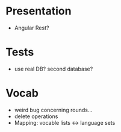# Presentation

- Angular Rest?

# Tests

- use real DB? second database?

# Vocab

- weird bug concerning rounds...
- delete operations
- Mapping: vocable lists <-> language sets
